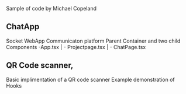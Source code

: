 Sample of code by Michael Copeland

## ChatApp

Socket WebApp Communicaton platform
Parent Container and two child Components 
  -App.tsx
  	|
  	 - Projectpage.tsx
  	|
  	 - ChatPage.tsx


## QR Code scanner,

Basic implimentation of a QR code scanner
Example demonstration of Hooks

